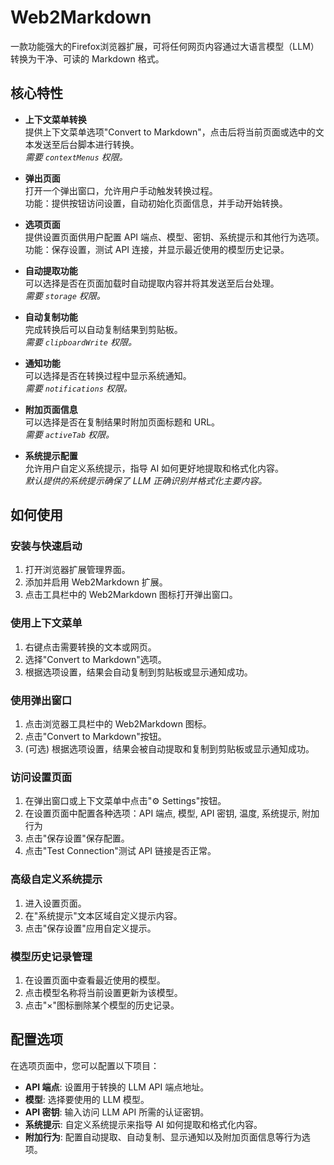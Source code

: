 # Web2Markdown

一款功能强大的Firefox浏览器扩展，可将任何网页内容通过大语言模型（LLM）转换为干净、可读的 Markdown 格式。

## 核心特性

- **上下文菜单转换**  
  提供上下文菜单选项"Convert to Markdown"，点击后将当前页面或选中的文本发送至后台脚本进行转换。  
  _需要 `contextMenus` 权限。_

- **弹出页面**  
  打开一个弹出窗口，允许用户手动触发转换过程。  
  功能：提供按钮访问设置，自动初始化页面信息，并手动开始转换。

- **选项页面**  
  提供设置页面供用户配置 API 端点、模型、密钥、系统提示和其他行为选项。  
  功能：保存设置，测试 API 连接，并显示最近使用的模型历史记录。

- **自动提取功能**  
  可以选择是否在页面加载时自动提取内容并将其发送至后台处理。  
  _需要 `storage` 权限。_

- **自动复制功能**  
  完成转换后可以自动复制结果到剪贴板。  
  _需要 `clipboardWrite` 权限。_

- **通知功能**  
  可以选择是否在转换过程中显示系统通知。  
  _需要 `notifications` 权限。_

- **附加页面信息**  
  可以选择是否在复制结果时附加页面标题和 URL。  
  _需要 `activeTab` 权限。_

- **系统提示配置**  
  允许用户自定义系统提示，指导 AI 如何更好地提取和格式化内容。  
  _默认提供的系统提示确保了 LLM 正确识别并格式化主要内容。_

## 如何使用

### 安装与快速启动
1. 打开浏览器扩展管理界面。
2. 添加并启用 Web2Markdown 扩展。
3. 点击工具栏中的 Web2Markdown 图标打开弹出窗口。

### 使用上下文菜单
1. 右键点击需要转换的文本或网页。
2. 选择"Convert to Markdown"选项。
3. 根据选项设置，结果会自动复制到剪贴板或显示通知成功。

### 使用弹出窗口
1. 点击浏览器工具栏中的 Web2Markdown 图标。
2. 点击"Convert to Markdown"按钮。
3. (可选) 根据选项设置，结果会被自动提取和复制到剪贴板或显示通知成功。

### 访问设置页面
1. 在弹出窗口或上下文菜单中点击"⚙️ Settings"按钮。
2. 在设置页面中配置各种选项：API 端点, 模型, API 密钥, 温度, 系统提示, 附加行为
3. 点击"保存设置"保存配置。
4. 点击"Test Connection"测试 API 链接是否正常。

### 高级自定义系统提示
1. 进入设置页面。
2. 在"系统提示"文本区域自定义提示内容。
3. 点击"保存设置"应用自定义提示。

### 模型历史记录管理
1. 在设置页面中查看最近使用的模型。
2. 点击模型名称将当前设置更新为该模型。
3. 点击"×"图标删除某个模型的历史记录。

## 配置选项

在选项页面中，您可以配置以下项目：

- **API 端点**: 设置用于转换的 LLM API 端点地址。
- **模型**: 选择要使用的 LLM 模型。
- **API 密钥**: 输入访问 LLM API 所需的认证密钥。
- **系统提示**: 自定义系统提示来指导 AI 如何提取和格式化内容。
- **附加行为**: 配置自动提取、自动复制、显示通知以及附加页面信息等行为选项。